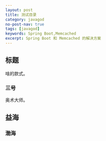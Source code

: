```yaml
---
layout: post
title: 测试目录
category: javagod
no-post-nav: true
tags: [javagod]
keywords: Spring Boot,Memcached
excerpt: Spring Boot 和 Memcached 的解决方案
---
```



##  标题
啥的款式。
### 三号
奥术大师。
## 益海

### 渤海
